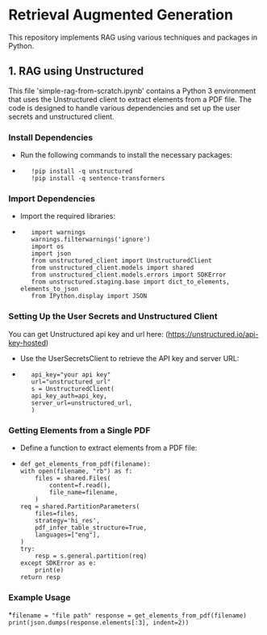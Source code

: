 # Retrieval Augmented Generation
This repository implements RAG using various techniques and packages in Python.

## 1. RAG using Unstructured
This file 'simple-rag-from-scratch.ipynb' contains a Python 3 environment that uses the Unstructured client to extract elements from a PDF file. 
The code is designed to handle various dependencies and set up the user secrets and unstructured client.

### Install Dependencies
  * Run the following commands to install the necessary packages:
  * ```
       !pip install -q unstructured
       !pip install -q sentence-transformers
    ```
    
### Import Dependencies
  * Import the required libraries:
  * ```
       import warnings
       warnings.filterwarnings('ignore')
       import os
       import json
       from unstructured_client import UnstructuredClient
       from unstructured_client.models import shared
       from unstructured_client.models.errors import SDKError
       from unstructured.staging.base import dict_to_elements, elements_to_json
       from IPython.display import JSON
    ```

### Setting Up the User Secrets and Unstructured Client
You can get Unstructured api key and url here:
(https://unstructured.io/api-key-hosted)

  * Use the UserSecretsClient to retrieve the API key and server URL:
  * ```
       api_key="your api key"
       url="unstructured_url"
       s = UnstructuredClient(
       api_key_auth=api_key,
       server_url=unstructured_url,
       )
    ```
    
### Getting Elements from a Single PDF
  * Define a function to extract elements from a PDF file:
  * ```
    def get_elements_from_pdf(filename):
    with open(filename, "rb") as f:
        files = shared.Files(
            content=f.read(),
            file_name=filename,
        )
    req = shared.PartitionParameters(
        files=files,
        strategy='hi_res',
        pdf_infer_table_structure=True,
        languages=["eng"],
    )
    try:
        resp = s.general.partition(req)
    except SDKError as e:
        print(e)
    return resp
    ```

### Example Usage
  *```
      filename = "file path"
      response = get_elements_from_pdf(filename)
      print(json.dumps(response.elements[:3], indent=2))
      ```
